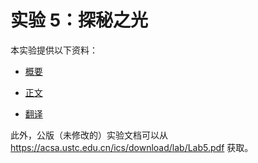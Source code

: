 # 实验 5：探秘之光

本实验提供以下资料：

- [概要](/Labs/L5/Brief)

- [正文](/Labs/L5/Miao)

- [翻译](/Labs/L5/CN)

此外，公版（未修改的）实验文档可以从 https://acsa.ustc.edu.cn/ics/download/lab/Lab5.pdf 获取。
